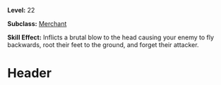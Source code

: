 <!-- TITLE: Skill: Silverflip -->
<!-- SUBTITLE:  -->

**Level:** 22

**Subclass:** [Merchant](merchant)

**Skill Effect:** Inflicts a brutal blow to the head causing your enemy to fly backwards, root their feet to the ground, and forget their attacker.

# Header
